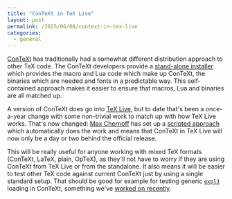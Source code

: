 ```yaml
---
title: "ConTeXt in TeX Live"
layout: post
permalink: /2025/06/08/context-in-tex-live
categories:
  - general
---
```


[ConTeXt](https://www.pragma-ade.nl/index.htm) has traditionally had a somewhat
different distribution approach to other TeX code. The ConTeXt developers
provide a [stand-alone installer](https://www.pragma-ade.nl/install.htm) which
provides the macro and Lua code which make up ConTeXt, the binaries which are
needed and fonts in a predictable way. This self-contained approach makes it
easier to ensure that macros, Lua and binaries are all matched up.

A version of ConTeXt does go into [TeX Live](https://www.tug.org/texlive/), but
to date that's been a once-a-year change with some non-trivial work to match up
with how TeX Live works. That's now changed: [Max
Chernoff](https://github.com/gucci-on-fleek) has set up a [scripted
approach](https://github.com/gucci-on-fleek/context-packaging) which
automatically does the work and means that ConTeXt in TeX Live will now only
be a day or two behind the official release.

This will be really useful for anyone working with mixed TeX formats (ConTeXt,
LaTeX, plain, OpTeX), as they'll not have to worry if they are using ConTeXt
from TeX Live or from the standalone. It also means it will be easier to test
other TeX code against current ConTeXt just by using a single standard setup.
That should be good for example for testing generic
[`expl3`](https://ctan.org/pkg/l3kernel) loading in ConTeXt, something we've
[worked on recently](https://github.com/latex3/latex3/issues/1724).
